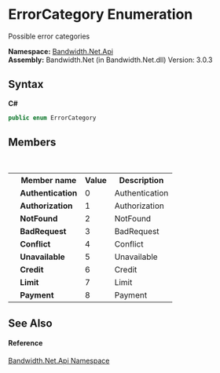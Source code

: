 ﻿# ErrorCategory Enumeration
 

Possible error categories

**Namespace:**&nbsp;<a href ="N_Bandwidth_Net_Api.md">Bandwidth.Net.Api</a><br />**Assembly:**&nbsp;Bandwidth.Net (in Bandwidth.Net.dll) Version: 3.0.3

## Syntax

**C#**<br />
``` C#
public enum ErrorCategory
```


## Members
&nbsp;<table><tr><th></th><th>Member name</th><th>Value</th><th>Description</th></tr><tr><td /><td target="F:Bandwidth.Net.Api.ErrorCategory.Authentication">**Authentication**</td><td>0</td><td>Authentication</td></tr><tr><td /><td target="F:Bandwidth.Net.Api.ErrorCategory.Authorization">**Authorization**</td><td>1</td><td>Authorization</td></tr><tr><td /><td target="F:Bandwidth.Net.Api.ErrorCategory.NotFound">**NotFound**</td><td>2</td><td>NotFound</td></tr><tr><td /><td target="F:Bandwidth.Net.Api.ErrorCategory.BadRequest">**BadRequest**</td><td>3</td><td>BadRequest</td></tr><tr><td /><td target="F:Bandwidth.Net.Api.ErrorCategory.Conflict">**Conflict**</td><td>4</td><td>Conflict</td></tr><tr><td /><td target="F:Bandwidth.Net.Api.ErrorCategory.Unavailable">**Unavailable**</td><td>5</td><td>Unavailable</td></tr><tr><td /><td target="F:Bandwidth.Net.Api.ErrorCategory.Credit">**Credit**</td><td>6</td><td>Credit</td></tr><tr><td /><td target="F:Bandwidth.Net.Api.ErrorCategory.Limit">**Limit**</td><td>7</td><td>Limit</td></tr><tr><td /><td target="F:Bandwidth.Net.Api.ErrorCategory.Payment">**Payment**</td><td>8</td><td>Payment</td></tr></table>

## See Also


#### Reference
<a href ="N_Bandwidth_Net_Api.md">Bandwidth.Net.Api Namespace</a><br />
